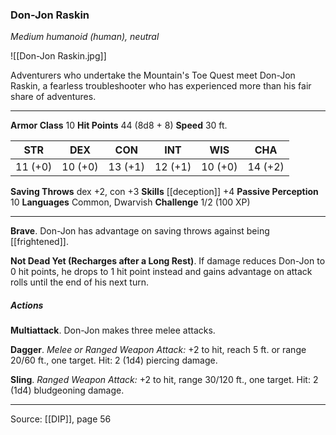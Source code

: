 ### Don-Jon Raskin
_Medium humanoid (human), neutral_

![[Don-Jon Raskin.jpg]]

Adventurers who undertake the Mountain's Toe Quest meet Don-Jon Raskin, a fearless troubleshooter who has experienced more than his fair share of adventures.





---

**Armor Class** 10
**Hit Points** 44 (8d8 + 8)
**Speed** 30 ft.

| STR     | DEX     | CON     | INT     | WIS     | CHA     |
|---------|---------|---------|---------|---------|---------|
| 11 (+0) | 10 (+0) | 13 (+1) | 12 (+1) | 10 (+0) | 14 (+2) |

**Saving Throws** dex +2, con +3
**Skills** [[deception]] +4
**Passive Perception** 10
**Languages** Common, Dwarvish
**Challenge** 1/2 (100 XP)

---

**Brave**. Don-Jon has advantage on saving throws against being [[frightened]].

**Not Dead Yet (Recharges after a Long Rest)**. If damage reduces Don-Jon to 0 hit points, he drops to 1 hit point instead and gains advantage on attack rolls until the end of his next turn.

##### Actions
**Multiattack**. Don-Jon makes three melee attacks.

**Dagger**. _Melee or Ranged Weapon Attack:_ +2 to hit, reach 5 ft. or range 20/60 ft., one target. Hit: 2 (1d4) piercing damage.

**Sling**. _Ranged Weapon Attack:_ +2 to hit, range 30/120 ft., one target. Hit: 2 (1d4) bludgeoning damage.


---

Source: [[DIP]], page 56